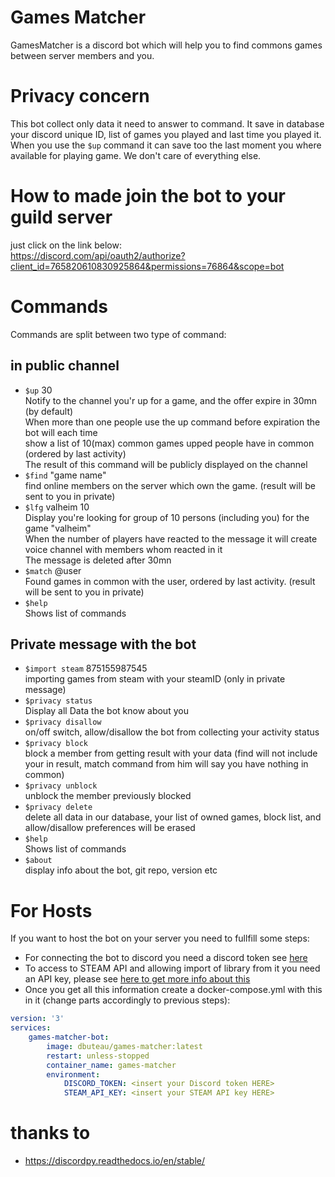 # Games Matcher

GamesMatcher is a discord bot which will help you to find commons games between server members and you.

# Privacy concern
This bot collect only data it need to answer to command.
It save in database your discord unique ID, list of games you played and last time you played it.
When you use the `$up` command it can save too the last moment you where available for playing game.
We don't care of everything else.

# How to made join the bot to your guild server
just click on the link below:  
https://discord.com/api/oauth2/authorize?client_id=765820610830925864&permissions=76864&scope=bot

# Commands
Commands are split between two type of command: 
## in public channel
* `$up` 30  
    Notify to the channel you'r up for a game, and the offer expire in 30mn (by default)  
    When more than one people use the up command before expiration the bot will each time  
    show a list of 10(max) common games upped people have in common (ordered by last activity)  
    The result of this command will be publicly displayed on the channel
* `$find` "game name"  
    find online members on the server which own the game. (result will be sent to you in private)
* `$lfg` valheim 10  
    Display you're looking for group of 10 persons (including you) for the game "valheim"  
    When the number of players have reacted to the message it will create voice channel with members whom reacted in it  
    The message is deleted after 30mn
* `$match` @user  
    Found games in common with the user, ordered by last activity. (result will be sent to you in private)
* `$help`  
    Shows list of commands
## Private message with the bot
* `$import steam` 875155987545  
    importing games from steam with your steamID (only in private message)
* `$privacy status`  
    Display all Data the bot know about you
* `$privacy disallow`  
    on/off switch, allow/disallow the bot from collecting your activity status
* `$privacy block`  
    block a member from getting result with your data (find will not include your in result, match command from him will say you have nothing in common)
* `$privacy unblock`  
    unblock the member previously blocked
* `$privacy delete`  
    delete all data in our database, your list of owned games, block list, and allow/disallow preferences will be erased
* `$help`  
    Shows list of commands
* `$about`  
    display info about the bot, git repo, version etc



# For Hosts
If you want to host the bot on your server you need to fullfill some steps:  
* For connecting the bot to discord you need a discord token see [here](https://www.writebots.com/discord-bot-token/)
* To access to STEAM API and allowing import of library from it you need an API key, please see [here to get more info about this]()
* Once you get all this information create a docker-compose.yml with this in it (change parts accordingly to previous steps):
```yaml
version: '3'
services:
    games-matcher-bot:
        image: dbuteau/games-matcher:latest
        restart: unless-stopped
        container_name: games-matcher
        environment:
            DISCORD_TOKEN: <insert your Discord token HERE>
            STEAM_API_KEY: <insert your STEAM API key HERE>
```

# thanks to
- https://discordpy.readthedocs.io/en/stable/